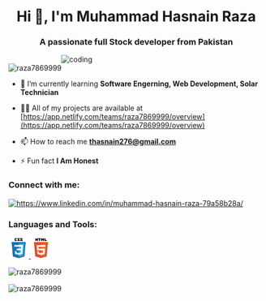 

<h1 align="center">Hi 👋, I'm Muhammad Hasnain Raza</h1>
<h3 align="center">A passionate full Stock developer from Pakistan</h3>

<img align="right" alt="coding" width="400" src="https://user-images.githubusercontent.com/55389276/140866485-8fb1c876-9a8f-4d6a-98dc-08c4981eaf70.gif">

<p align="left"> <img src="https://komarev.com/ghpvc/?username=raza7869999&label=Profile%20views&color=0e75b6&style=flat" alt="raza7869999" /> </p>

- 🌱 I’m currently learning **Software Engerning, Web Development, Solar Technician**

- 👨‍💻 All of my projects are available at [https://app.netlify.com/teams/raza7869999/overview](https://app.netlify.com/teams/raza7869999/overview)

- 📫 How to reach me **thasnain276@gmail.com**

- ⚡ Fun fact **I Am Honest**

<h3 align="left">Connect with me:</h3>
<p align="left">
<a href="https://linkedin.com/in/https://www.linkedin.com/in/muhammad-hasnain-raza-79a58b28a/" target="blank"><img align="center" src="https://raw.githubusercontent.com/rahuldkjain/github-profile-readme-generator/master/src/images/icons/Social/linked-in-alt.svg" alt="https://www.linkedin.com/in/muhammad-hasnain-raza-79a58b28a/" height="30" width="40" /></a>
</p>

<h3 align="left">Languages and Tools:</h3>
<p align="left"> <a href="https://www.w3schools.com/css/" target="_blank" rel="noreferrer"> <img src="https://raw.githubusercontent.com/devicons/devicon/master/icons/css3/css3-original-wordmark.svg" alt="css3" width="40" height="40"/> </a> <a href="https://www.w3.org/html/" target="_blank" rel="noreferrer"> <img src="https://raw.githubusercontent.com/devicons/devicon/master/icons/html5/html5-original-wordmark.svg" alt="html5" width="40" height="40"/> </a> </p>

<p><img align="center" src="https://github-readme-stats.vercel.app/api/top-langs?username=raza7869999&show_icons=true&locale=en&layout=compact" alt="raza7869999" /></p>

<p><img align="center" src="https://github-readme-streak-stats.herokuapp.com/?user=raza7869999&" alt="raza7869999" /></p>


